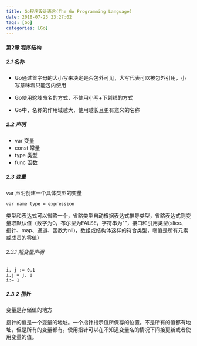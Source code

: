 ```yaml
---
title: Go程序设计语言(The Go Programming Language)
date: 2018-07-23 23:27:02
tags: [Go]
categories: [Go]
---
```


#### 第2章 程序结构

##### 2.1 名称

* Go通过首字母的大小写来决定是否包外可见，大写代表可以被包外引用，小写意味着只能包内使用

* Go使用驼峰命名的方式，不使用小写+下划线的方式

* Go中，名称的作用域越大，使用越长且更有意义的名称


##### 2.2 声明

* var 变量
* const 常量
* type 类型
* func 函数

##### 2.3 变量

var 声明创建一个具体类型的变量

```
var name type = expression
```

类型和表达式可以省略一个，省略类型自动根据表达式推导类型，省略表达式则变量取默认值（数字为0，布尔型为FALSE，字符串为""，接口和引用类型(slice、指针、map、通道、函数为nil)，数组或结构体这样的符合类型，零值是所有元素或成员的零值）

###### 2.3.1 短变量声明


```
i, j := 0,1
i,j = j, i
i:= 1
```

##### 2.3.2 指针

变量是存储值的地方

指针的值是一个变量的地址。一个指针指示值所保存的位置。不是所有的值都有地址，但是所有的变量都有。使用指针可以在不知道变量名的情况下间接更新或者使用变量的值。